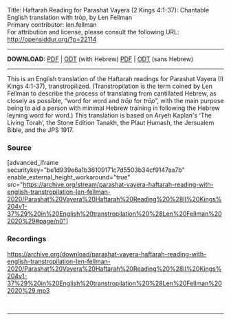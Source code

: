 <html>
<head></head>
<body>
Title: Haftarah Reading for Parashat Vayera (2 Kings 4:1-37): Chantable English translation with trōp, by Len Fellman<br />
Primary contributor: len.fellman<br />
For attribution and license, please consult the following URL: <a href="http://opensiddur.org/?p=22114">http://opensiddur.org/?p=22114</a>
<p />
<hr />

<strong>DOWNLOAD:</strong> 
<a href="https://archive.org/download/parashat-vayera-haftarah-reading-with-english-transtropilation-len-fellman-2020/Parashat%20Vayera%20Haftarah%20Reading%20%28II%20Kings%204v1-37%29%20in%20English%20transtropilation%20%28Len%20Fellman%202020%29.pdf">PDF</a> | <a href="https://archive.org/download/parashat-vayera-haftarah-reading-with-english-transtropilation-len-fellman-2020/Parashat%20Vayera%20Haftarah%20Reading%20%28II%20Kings%204v1-37%29%20in%20English%20transtropilation%20%28Len%20Fellman%202020%29.odt">ODT</a> (with Hebrew)
<a href="https://archive.org/download/parashat-vayera-haftarah-reading-with-english-transtropilation-len-fellman-2020/Parashat%20Vayera%20Haftarah%20Reading%20%28II%20Kings%204v1-37%29%20in%20English%20transtropilation%20%28Len%20Fellman%202020%29%20-%20english%20only.pdf">PDF</a> | <a href="https://archive.org/download/parashat-vayera-haftarah-reading-with-english-transtropilation-len-fellman-2020/Parashat%20Vayera%20Haftarah%20Reading%20%28II%20Kings%204v1-37%29%20in%20English%20transtropilation%20%28Len%20Fellman%202020%29%20-%20english%20only.odt">ODT</a> (sans Hebrew)

<hr />

This is an English translation of the Haftarah readings for Parashat Vayera (II Kings 4:1-37), transtropilized. (Transtropilation is the term coined by Len Fellman to describe the process of translating from cantillated Hebrew, as closely as possible, “word for word and <em>trōp</em> for <em>trōp</em>”, with the main purpose being to aid a person with minimal Hebrew training in following the Hebrew leyning word for word.) This translation is based on Aryeh Kaplan's ‘The Living Torah’, the Stone Edition Tanakh, the Plaut Ḥumash, the Jersualem Bible, and the JPS 1917.

<h3>Source</h3>

[advanced_iframe securitykey="be1d939e6a1b36109171c7d5503b34cf9147aa7b" enable_external_height_workaround="true" src="https://archive.org/stream/parashat-vayera-haftarah-reading-with-english-transtropilation-len-fellman-2020/Parashat%20Vayera%20Haftarah%20Reading%20%28II%20Kings%204v1-37%29%20in%20English%20transtropilation%20%28Len%20Fellman%202020%29#page/n0"]

<h3>Recordings</h3>

https://archive.org/download/parashat-vayera-haftarah-reading-with-english-transtropilation-len-fellman-2020/Parashat%20Vayera%20Haftarah%20Reading%20%28II%20Kings%204v1-37%29%20in%20English%20transtropilation%20%28Len%20Fellman%202020%29.mp3

&nbsp;

<hr />

&nbsp;
</body>
</html>